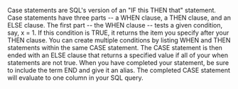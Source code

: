 Case statements are SQL's version of an "IF this THEN that" statement. Case statements have three parts -- a WHEN clause, a THEN clause, and an ELSE clause. The first part -- the WHEN clause -- tests a given condition, say, x = 1. If this condition is TRUE, it returns the item you specify after your THEN clause. You can create multiple conditions by listing WHEN and THEN statements within the same CASE statement. The CASE statement is then ended with an ELSE clause that returns a specified value if all of your when statements are not true. When you have completed your statement, be sure to include the term END and give it an alias. The completed CASE statement will evaluate to one column in your SQL query.
